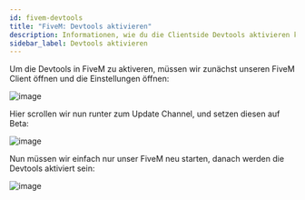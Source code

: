 ```yaml
---
id: fivem-devtools
title: "FiveM: Devtools aktivieren"
description: Informationen, wie du die Clientside Devtools aktivieren kannst - ZAP-Hosting.com Dokumentation
sidebar_label: Devtools aktivieren
---
```


Um die Devtools in FiveM zu aktiveren, müssen wir zunächst unseren FiveM Client öffnen und die Einstellungen öffnen:

![image](https://user-images.githubusercontent.com/13604413/159137913-16bd57dc-c9b6-435d-bc88-4d0a788c8b7f.png)

Hier scrollen wir nun runter zum Update Channel, und setzen diesen auf Beta:

![image](https://user-images.githubusercontent.com/13604413/159137922-6380eb24-a85e-4cdb-909d-fa14903e6f6e.png)

Nun müssen wir einfach nur unser FiveM neu starten, danach werden die Devtools aktiviert sein:

![image](https://user-images.githubusercontent.com/13604413/159137932-d8081be6-95a7-4309-976a-c154bc7ed7fa.png)
